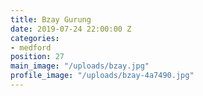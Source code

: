 ```yaml
---
title: Bzay Gurung
date: 2019-07-24 22:00:00 Z
categories:
- medford
position: 27
main_image: "/uploads/bzay.jpg"
profile_image: "/uploads/bzay-4a7490.jpg"
---
```


